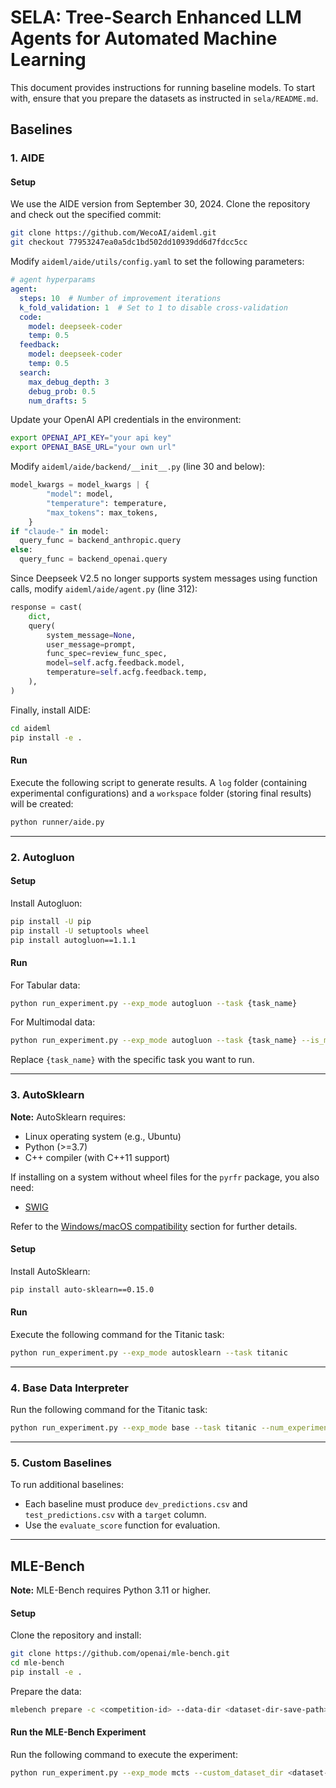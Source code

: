 # SELA: Tree-Search Enhanced LLM Agents for Automated Machine Learning

This document provides instructions for running baseline models. To start with, ensure that you prepare the datasets as instructed in `sela/README.md`.

## Baselines

### 1. AIDE

#### Setup

We use the AIDE version from September 30, 2024. Clone the repository and check out the specified commit:

```bash
git clone https://github.com/WecoAI/aideml.git
git checkout 77953247ea0a5dc1bd502dd10939dd6d7fdcc5cc
```


Modify `aideml/aide/utils/config.yaml` to set the following parameters:

```yaml
# agent hyperparams
agent:
  steps: 10  # Number of improvement iterations
  k_fold_validation: 1  # Set to 1 to disable cross-validation
  code:
    model: deepseek-coder
    temp: 0.5
  feedback:
    model: deepseek-coder
    temp: 0.5
  search:
    max_debug_depth: 3
    debug_prob: 0.5
    num_drafts: 5
```

Update your OpenAI API credentials in the environment:

```bash
export OPENAI_API_KEY="your api key"
export OPENAI_BASE_URL="your own url"
```

Modify `aideml/aide/backend/__init__.py` (line 30 and below):

```python
model_kwargs = model_kwargs | {
        "model": model,
        "temperature": temperature,
        "max_tokens": max_tokens,
    }
if "claude-" in model:
  query_func = backend_anthropic.query
else:
  query_func = backend_openai.query
```

Since Deepseek V2.5 no longer supports system messages using function calls, modify `aideml/aide/agent.py` (line 312):

```python
response = cast(
    dict,
    query(
        system_message=None,
        user_message=prompt,
        func_spec=review_func_spec,
        model=self.acfg.feedback.model,
        temperature=self.acfg.feedback.temp,
    ),
)
```

Finally, install AIDE:

```bash
cd aideml
pip install -e .
```

#### Run

Execute the following script to generate results. A `log` folder (containing experimental configurations) and a `workspace` folder (storing final results) will be created:

```bash
python runner/aide.py
```

---

### 2. Autogluon

#### Setup

Install Autogluon:

```bash
pip install -U pip
pip install -U setuptools wheel
pip install autogluon==1.1.1
```

#### Run

For Tabular data:

```bash
python run_experiment.py --exp_mode autogluon --task {task_name}
```

For Multimodal data:

```bash
python run_experiment.py --exp_mode autogluon --task {task_name} --is_multimodal
```

Replace `{task_name}` with the specific task you want to run.

---

### 3. AutoSklearn

**Note:**
AutoSklearn requires:
- Linux operating system (e.g., Ubuntu)
- Python (>=3.7)
- C++ compiler (with C++11 support)

If installing on a system without wheel files for the `pyrfr` package, you also need:

- [SWIG](https://www.swig.org/survey.html)

Refer to the [Windows/macOS compatibility](https://automl.github.io/auto-sklearn/master/installation.html#windows-macos-compatibility) section for further details.

#### Setup

Install AutoSklearn:

```bash
pip install auto-sklearn==0.15.0
```

#### Run

Execute the following command for the Titanic task:

```bash
python run_experiment.py --exp_mode autosklearn --task titanic
```

---

### 4. Base Data Interpreter

Run the following command for the Titanic task:

```bash
python run_experiment.py --exp_mode base --task titanic --num_experiments 10
```

---

### 5. Custom Baselines

To run additional baselines:

- Each baseline must produce `dev_predictions.csv` and `test_predictions.csv` with a `target` column.
- Use the `evaluate_score` function for evaluation.

---

## MLE-Bench

**Note:** MLE-Bench requires Python 3.11 or higher.

#### Setup

Clone the repository and install:

```bash
git clone https://github.com/openai/mle-bench.git
cd mle-bench
pip install -e .
```

Prepare the data:

```bash
mlebench prepare -c <competition-id> --data-dir <dataset-dir-save-path>
```

#### Run the MLE-Bench Experiment

Run the following command to execute the experiment:

```bash
python run_experiment.py --exp_mode mcts --custom_dataset_dir <dataset-dir-save-path/prepared/public> --rollouts 10 --from_scratch --role_timeout 3600
```